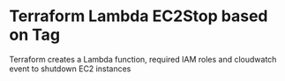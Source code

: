 # Terraform Lambda EC2Stop based on Tag 

Terraform creates a Lambda function, required IAM roles and cloudwatch event to shutdown EC2 instances
